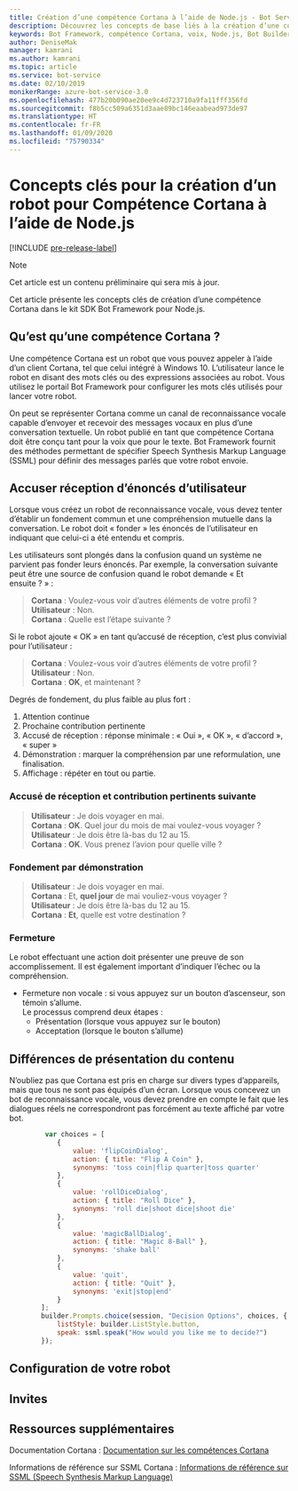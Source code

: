 ```yaml
---
title: Création d’une compétence Cortana à l’aide de Node.js - Bot Service
description: Découvrez les concepts de base liés à la création d’une compétence Cortana dans le kit SDK Bot Framework pour Node.js.
keywords: Bot Framework, compétence Cortana, voix, Node.js, Bot Builder, Kit de développement logiciel (SDK), concepts clés, concepts fodamentaux
author: DeniseMak
manager: kamrani
ms.author: kamrani
ms.topic: article
ms.service: bot-service
ms.date: 02/10/2019
monikerRange: azure-bot-service-3.0
ms.openlocfilehash: 477b20b090ae20ee9c4d723710a9fa11fff356fd
ms.sourcegitcommit: f8b5cc509a6351d3aae89bc146eaabead973de97
ms.translationtype: HT
ms.contentlocale: fr-FR
ms.lasthandoff: 01/09/2020
ms.locfileid: "75790334"
---
```

# <a name="key-concepts-for-building-a-bot-for-cortana-skills-using-nodejs"></a>Concepts clés pour la création d’un robot pour Compétence Cortana à l’aide de Node.js
 
[!INCLUDE [pre-release-label](../includes/pre-release-label-v3.md)]

> [!NOTE]
> Cet article est un contenu préliminaire qui sera mis à jour.

Cet article présente les concepts clés de création d’une compétence Cortana dans le kit SDK Bot Framework pour Node.js. 

## <a name="what-is-a-cortana-skill"></a>Qu’est qu’une compétence Cortana ?
Une compétence Cortana est un robot que vous pouvez appeler à l’aide d’un client Cortana, tel que celui intégré à Windows 10. L’utilisateur lance le robot en disant des mots clés ou des expressions associées au robot. Vous utilisez le portail Bot Framework pour configurer les mots clés utilisés pour lancer votre robot. 

On peut se représenter Cortana comme un canal de reconnaissance vocale capable d’envoyer et recevoir des messages vocaux en plus d’une conversation textuelle. Un robot publié en tant que compétence Cortana doit être conçu tant pour la voix que pour le texte. Bot Framework fournit des méthodes permettant de spécifier Speech Synthesis Markup Language (SSML) pour définir des messages parlés que votre robot envoie.

## <a name="acknowledge-user-utterances"></a>Accuser réception d’énoncés d’utilisateur 

<!-- Establishing conversational understanding -->
<!-- Placeholder: In this section, describe how you have to write your speech to sound natural -->


Lorsque vous créez un robot de reconnaissance vocale, vous devez tenter d’établir un fondement commun et une compréhension mutuelle dans la conversation. Le robot doit « fonder » les énoncés de l’utilisateur en indiquant que celui-ci a été entendu et compris.

Les utilisateurs sont plongés dans la confusion quand un système ne parvient pas fonder leurs énoncés. Par exemple, la conversation suivante peut être une source de confusion quand le robot demande « Et ensuite ? » :

> **Cortana** : Voulez-vous voir d’autres éléments de votre profil ?  
> **Utilisateur** : Non.  
> **Cortana** : Quelle est l’étape suivante ?

Si le robot ajoute « OK » en tant qu’accusé de réception, c’est plus convivial pour l’utilisateur :

> **Cortana** : Voulez-vous voir d’autres éléments de votre profil ?  
> **Utilisateur** : Non.  
> **Cortana** : **OK**, et maintenant ?

Degrés de fondement, du plus faible au plus fort :

1. Attention continue
2. Prochaine contribution pertinente
3. Accusé de réception : réponse minimale : « Oui », « OK », « d’accord », « super »
4. Démonstration : marquer la compréhension par une reformulation, une finalisation.
5. Affichage : répéter en tout ou partie.

### <a name="acknowledgement-and-next-relevant-contribution"></a>Accusé de réception et contribution pertinents suivante

> **Utilisateur** : Je dois voyager en mai.  
> **Cortana** : **OK**. Quel jour du mois de mai voulez-vous voyager ?  
> **Utilisateur** : Je dois être là-bas du 12 au 15.  
> **Cortana** : **OK**. Vous prenez l’avion pour quelle ville ?  

### <a name="grounding-by-demonstration"></a>Fondement par démonstration

> **Utilisateur** : Je dois voyager en mai.  
> **Cortana** : Et, **quel jour** de mai vouliez-vous voyager ?  
> **Utilisateur** : Je dois être là-bas du 12 au 15.  
> **Cortana** : **Et**, quelle est votre destination ?  
    
### <a name="closure"></a>Fermeture

Le robot effectuant une action doit présenter une preuve de son accomplissement. Il est également important d’indiquer l’échec ou la compréhension. 

* Fermeture non vocale : si vous appuyez sur un bouton d’ascenseur, son témoin s’allume.  
Le processus comprend deux étapes :
    * Présentation (lorsque vous appuyez sur le bouton)
    * Acceptation (lorsque le bouton s’allume)

## <a name="differences-in-content-presentation"></a>Différences de présentation du contenu
N’oubliez pas que Cortana est pris en charge sur divers types d’appareils, mais que tous ne sont pas équipés d’un écran. Lorsque vous concevez un bot de reconnaissance vocale, vous devez prendre en compte le fait que les dialogues réels ne correspondront pas forcément au texte affiché par votre bot.
<!-- If there are differences in what the bot will say, in the text vs the speak fields of a prompt or in a waterfall, for example, discuss them here.

## Speech

You bot uses the **session.say** method to speak to the user. The speak method has three overloads:
* If you pass only one parameter to **session.say**, it can be a text parameter.
* If you pass two parameters to **session.say**, it can take text and SSML.
* If you pass three parameters, the third parameter takes an options structure that specifies all the options you can pass to build an **IMessage** object.

```javascript
var bot = new builder.UniversalBot(connector, function (session) {
    session.say("Hello... I'm a decision making bot.'.", 
        ssml.speak("Hello. I can help you answer all of life's tough questions."));
    session.replaceDialog('rootMenu');
});

```
## Speech in messages

The **IMessage** object provides a **speak** property for SSML. It can be used to play a .wav file.

The **inputHint** property helps indicate to Cortana whether your bot is expecting input. If you're using a built-in prompt, this value is automatically set to the default of **expectingInput**.

The **inputHint** property can take the following values: 
* **expectingInput**: Indicates that the bot is actively expecting a response from the user. Cortana listens for the user to speak into the microphone.
* **acceptingInput**: Indicates that the bot is passively ready for input but is not waiting on a response. Cortana accepts input from the user if the user holds down the microphone button.
* **ignoringInput**: Cortana is ignoring input. Your bot may send this hint if it is actively processing a request and will ignore input from users until the request is complete.

Prompts must use the `speak:` option.

```javascript
        builder.Prompts.choice(session, "Decision Options", choices, {
            listStyle: builder.ListStyle.button,
            speak: ssml.speak("How would you like me to decide?")
        });
```

Prompts.number has *ordinal support*, meaning that you can say "the last", "the first", "the next-to-last" to choose an item in a list.

## Using synonyms

<!-- Axl Rose example -->
```javascript   
         var choices = [
            { 
                value: 'flipCoinDialog',
                action: { title: "Flip A Coin" },
                synonyms: 'toss coin|flip quarter|toss quarter'
            },
            {
                value: 'rollDiceDialog',
                action: { title: "Roll Dice" },
                synonyms: 'roll die|shoot dice|shoot die'
            },
            {
                value: 'magicBallDialog',
                action: { title: "Magic 8-Ball" },
                synonyms: 'shake ball'
            },
            {
                value: 'quit',
                action: { title: "Quit" },
                synonyms: 'exit|stop|end'
            }
        ];
        builder.Prompts.choice(session, "Decision Options", choices, {
            listStyle: builder.ListStyle.button,
            speak: ssml.speak("How would you like me to decide?")
        });
```

## <a name="configuring-your-bot"></a>Configuration de votre robot

## <a name="prompts"></a>Invites

## <a name="additional-resources"></a>Ressources supplémentaires

Documentation Cortana : [Documentation sur les compétences Cortana](/cortana/skills/)

Informations de référence sur SSML Cortana : [Informations de référence sur SSML (Speech Synthesis Markup Language)](/cortana/skills/speech-synthesis-markup-language)
